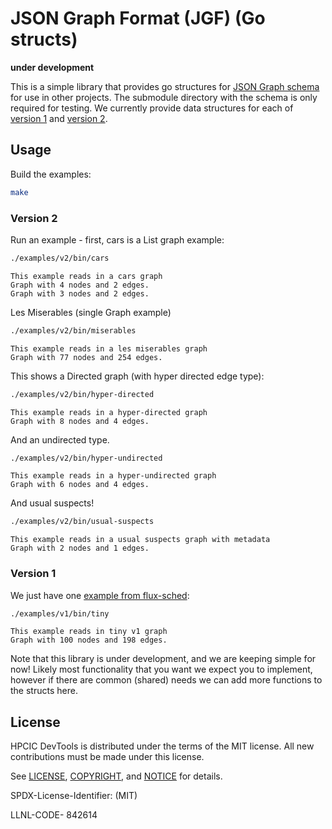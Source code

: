 # JSON Graph Format (JGF) (Go structs)

**under development**

This is a simple library that provides go structures for [JSON Graph schema](https://github.com/jsongraph/json-graph-specification) for use in other projects. The submodule directory with the schema is only
required for testing. We currently provide data structures for each of [version 1](https://github.com/jsongraph/json-graph-specification/blob/master/json-graph-schema_v1.json) and [version 2](https://github.com/jsongraph/json-graph-specification/blob/master/json-graph-schema_v2.json).

## Usage

Build the examples:

```bash
make
```

### Version 2

Run an example - first, cars is a List graph example:

```bash
./examples/v2/bin/cars
```
```console
This example reads in a cars graph
Graph with 4 nodes and 2 edges.
Graph with 3 nodes and 2 edges.
```

Les Miserables (single Graph example)

```bash
./examples/v2/bin/miserables
```
```
This example reads in a les miserables graph
Graph with 77 nodes and 254 edges.
```

This shows a Directed graph (with hyper directed edge type):

```bash
./examples/v2/bin/hyper-directed
```
```console
This example reads in a hyper-directed graph
Graph with 8 nodes and 4 edges.
```

And an undirected type.

```bash
./examples/v2/bin/hyper-undirected
```
```console
This example reads in a hyper-undirected graph
Graph with 6 nodes and 4 edges.
```

And usual suspects!


```bash
./examples/v2/bin/usual-suspects
```
```console
This example reads in a usual suspects graph with metadata
Graph with 2 nodes and 1 edges.
```

### Version 1

We just have one [example from flux-sched](https://github.com/flux-framework/flux-sched/blob/fe872c8dc056934e4073b5fb2932335bb69ca73a/t/data/resource/jgfs/tiny.json):

```bash
./examples/v1/bin/tiny
```
```console
This example reads in tiny v1 graph
Graph with 100 nodes and 198 edges.
```

Note that this library is under development, and we are keeping simple for now! Likely most functionality that you
want we expect you to implement, however if there are common (shared) needs we can add more functions to the structs here.

## License

HPCIC DevTools is distributed under the terms of the MIT license.
All new contributions must be made under this license.

See [LICENSE](https://github.com/converged-computing/cloud-select/blob/main/LICENSE),
[COPYRIGHT](https://github.com/converged-computing/cloud-select/blob/main/COPYRIGHT), and
[NOTICE](https://github.com/converged-computing/cloud-select/blob/main/NOTICE) for details.

SPDX-License-Identifier: (MIT)

LLNL-CODE- 842614
